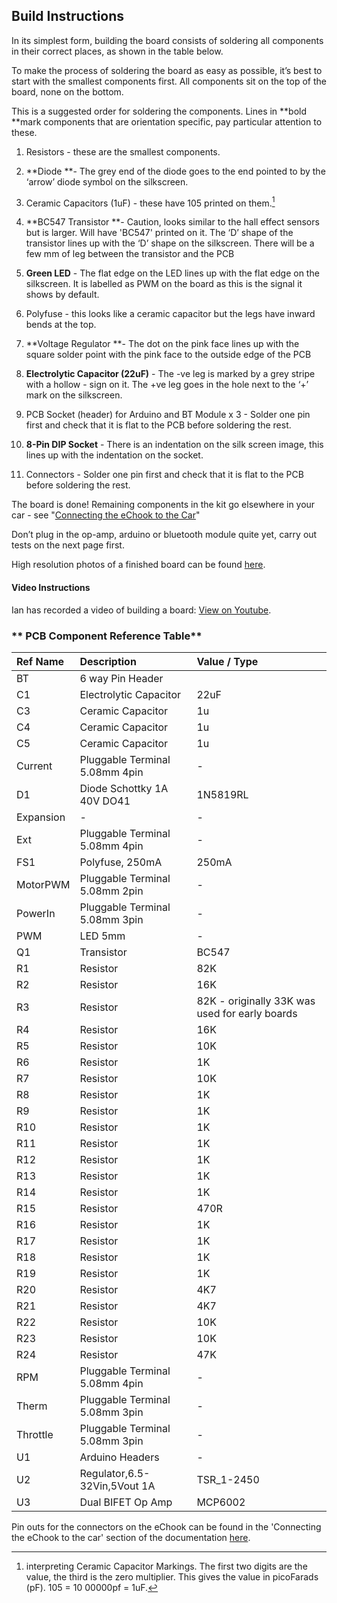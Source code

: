 ## Build Instructions

In its simplest form, building the board consists of soldering all components in their correct places, as shown in the table below.

To make the process of soldering the board as easy as possible, it’s best to start with the smallest components first. All components sit on the top of the board, none on the bottom.

This is a suggested order for soldering the components. Lines in **bold **mark components that are orientation specific, pay particular attention to these.

1. Resistors - these are the smallest components.
2. **Diode **- The grey end of the diode goes to the end pointed to by the ‘arrow’ diode symbol on the silkscreen.
3. Ceramic Capacitors \(1uF\) - these have 105 printed on them.[^1]
4. **BC547 Transistor **- Caution, looks similar to the hall effect sensors but is larger. Will have 'BC547' printed on it. The ‘D’ shape of the transistor lines up with the ‘D’ shape on the silkscreen. There will be a few mm of leg between the transistor and the PCB
5. **Green LED** - The flat edge on the LED lines up with the flat edge on the silkscreen. It is labelled as PWM on the board as this is the signal it shows by default.
6. Polyfuse - this looks like a ceramic capacitor but the legs have inward bends at the top.
7. **Voltage Regulator **- The dot on the pink face lines up with the square solder point with the pink face to the outside edge of the PCB
8. **Electrolytic Capacitor \(22uF\)** - The -ve leg is marked by a grey stripe with a hollow - sign on it. The +ve leg goes in the hole next to the ‘+’ mark on the silkscreen.

9. PCB Socket \(header\) for Arduino and BT Module x 3 -  Solder one pin first and check that it is flat to the PCB before soldering the rest.

10. **8-Pin DIP Socket** - There is an indentation on the silk screen image, this lines up with the indentation on the socket.

11. Connectors - Solder one pin first and check that it is flat to the PCB before soldering the rest.

The board is done! Remaining components in the kit go elsewhere in your car - see "[Connecting the eChook to the Car](https://docs.echook.uk/Connecting-the-eChook-to-the-Car/connecting-the-echook-to-the-car.html)"

Don’t plug in the op-amp, arduino or bluetooth module quite yet, carry out tests on the next page first.

High resolution photos of a finished board can be found [here](https://goo.gl/photos/QLNfrek9v2v522xa9).

#### Video Instructions

Ian has recorded a video of building a board: [View on Youtube](https://www.youtube.com/watch?v=PspD6s5LoBA).

### ** PCB Component Reference Table**

| **Ref Name** | **Description** | **Value / Type** |
| :--- | :--- | :--- |
| BT | 6 way Pin Header |  |
| C1 | Electrolytic Capacitor | 22uF |
| C3 | Ceramic Capacitor | 1u |
| C4 | Ceramic Capacitor | 1u |
| C5 | Ceramic Capacitor | 1u |
| Current | Pluggable Terminal 5.08mm 4pin | - |
| D1 | Diode Schottky 1A 40V DO41 | 1N5819RL |
| Expansion | - | - |
| Ext | Pluggable Terminal 5.08mm 4pin | - |
| FS1 | Polyfuse, 250mA | 250mA |
| MotorPWM | Pluggable Terminal 5.08mm 2pin | - |
| PowerIn | Pluggable Terminal 5.08mm 3pin | - |
| PWM | LED 5mm | - |
| Q1 | Transistor | BC547 |
| R1 | Resistor | 82K |
| R2 | Resistor | 16K |
| R3 | Resistor | 82K - originally 33K was used for early boards |
| R4 | Resistor | 16K |
| R5 | Resistor | 10K |
| R6 | Resistor | 1K |
| R7 | Resistor | 10K |
| R8 | Resistor | 1K |
| R9 | Resistor | 1K |
| R10 | Resistor | 1K |
| R11 | Resistor | 1K |
| R12 | Resistor | 1K |
| R13 | Resistor | 1K |
| R14 | Resistor | 1K |
| R15 | Resistor | 470R |
| R16 | Resistor | 1K |
| R17 | Resistor | 1K |
| R18 | Resistor | 1K |
| R19 | Resistor | 1K |
| R20 | Resistor | 4K7 |
| R21 | Resistor | 4K7 |
| R22 | Resistor | 10K |
| R23 | Resistor | 10K |
| R24 | Resistor | 47K |
| RPM | Pluggable Terminal 5.08mm 4pin | - |
| Therm | Pluggable Terminal 5.08mm 3pin | - |
| Throttle | Pluggable Terminal 5.08mm 3pin | - |
| U1 | Arduino Headers | - |
| U2 | Regulator,6.5-32Vin,5Vout 1A | TSR\_1-2450 |
| U3 | Dual BIFET Op Amp | MCP6002 |



Pin outs for the connectors on the eChook can be found in the 'Connecting the eChook to the car' section of the documentation [here](https://docs.echook.uk/Connecting-the-eChook-to-the-Car/connecting-the-echook-to-the-car.html).

[^1]: interpreting Ceramic Capacitor Markings. The first two digits are the value, the third is the zero multiplier. This gives the value in picoFarads \(pF\). 105 = 10 00000pf = 1uF.

